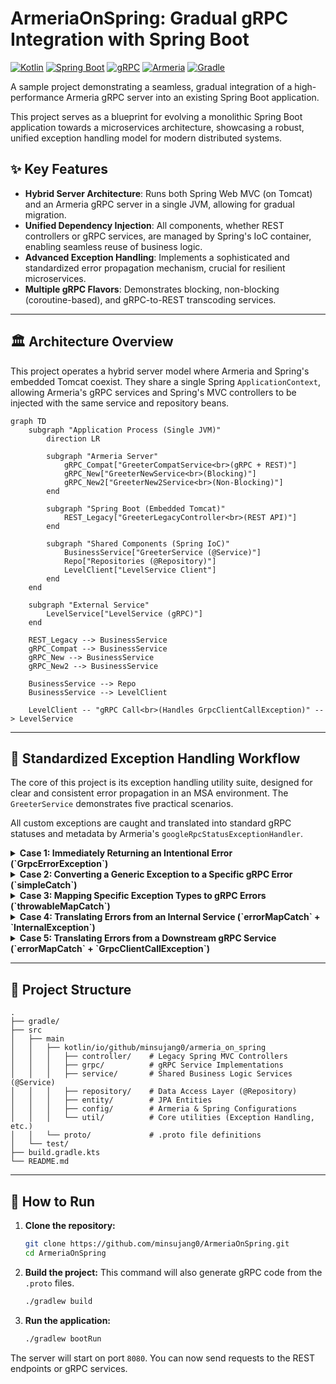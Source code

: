 # ArmeriaOnSpring: Gradual gRPC Integration with Spring Boot

[![Kotlin](https://img.shields.io/badge/Kotlin-2.1.10-7F52FF?style=for-the-badge&logo=kotlin)](https://kotlinlang.org)
[![Spring Boot](https://img.shields.io/badge/Spring_Boot-3.5.0-6DB33F?style=for-the-badge&logo=spring-boot)](https://spring.io/projects/spring-boot)
[![gRPC](https://img.shields.io/badge/gRPC-1.70.0-GREEN?style=for-the-badge&logo=grpc)](https://grpc.io)
[![Armeria](https://img.shields.io/badge/Armeria-1.32.5-0D1B2A?style=for-the-badge&logo=armeria&logoColor=white)](https://armeria.dev)
[![Gradle](https://img.shields.io/badge/Gradle-8.5-02303A?style=for-the-badge&logo=gradle)](https://gradle.org)

A sample project demonstrating a seamless, gradual integration of a high-performance Armeria gRPC server into an existing Spring Boot application.



This project serves as a blueprint for evolving a monolithic Spring Boot application towards a microservices architecture, showcasing a robust, unified exception handling model for modern distributed systems.

## ✨ Key Features

-   **Hybrid Server Architecture**: Runs both Spring Web MVC (on Tomcat) and an Armeria gRPC server in a single JVM, allowing for gradual migration.
-   **Unified Dependency Injection**: All components, whether REST controllers or gRPC services, are managed by Spring's IoC container, enabling seamless reuse of business logic.
-   **Advanced Exception Handling**: Implements a sophisticated and standardized error propagation mechanism, crucial for resilient microservices.
-   **Multiple gRPC Flavors**: Demonstrates blocking, non-blocking (coroutine-based), and gRPC-to-REST transcoding services.

---

## 🏛️ Architecture Overview

This project operates a hybrid server model where Armeria and Spring's embedded Tomcat coexist. They share a single Spring `ApplicationContext`, allowing Armeria's gRPC services and Spring's MVC controllers to be injected with the same service and repository beans.

```mermaid
graph TD
    subgraph "Application Process (Single JVM)"
        direction LR

        subgraph "Armeria Server"
            gRPC_Compat["GreeterCompatService<br>(gRPC + REST)"]
            gRPC_New["GreeterNewService<br>(Blocking)"]
            gRPC_New2["GreeterNew2Service<br>(Non-Blocking)"]
        end

        subgraph "Spring Boot (Embedded Tomcat)"
            REST_Legacy["GreeterLegacyController<br>(REST API)"]
        end

        subgraph "Shared Components (Spring IoC)"
            BusinessService["GreeterService (@Service)"]
            Repo["Repositories (@Repository)"]
            LevelClient["LevelService Client"]
        end
    end

    subgraph "External Service"
        LevelService["LevelService (gRPC)"]
    end

    REST_Legacy --> BusinessService
    gRPC_Compat --> BusinessService
    gRPC_New --> BusinessService
    gRPC_New2 --> BusinessService

    BusinessService --> Repo
    BusinessService --> LevelClient

    LevelClient -- "gRPC Call<br>(Handles GrpcClientCallException)" --> LevelService
```

---

## 🔧 Standardized Exception Handling Workflow

The core of this project is its exception handling utility suite, designed for clear and consistent error propagation in an MSA environment. The `GreeterService` demonstrates five practical scenarios.

All custom exceptions are caught and translated into standard gRPC statuses and metadata by Armeria's `googleRpcStatusExceptionHandler`.

<details>
<summary><strong>Case 1: Immediately Returning an Intentional Error (`GrpcErrorException`)</strong></summary>

The most direct way to return a predefined gRPC error. The logic immediately stops and returns a specific error to the client.

```kotlin
// GreeterService.kt

// If the user is not found, immediately throw a GrpcErrorException.
val user = userDslRepository.findByName(name)
    ?: throw GrpcErrorException(GreeterNewError.GREETER_NEW_ERROR_USER_NOT_FOUND)
```

</details>

<details>
<summary><strong>Case 2: Converting a Generic Exception to a Specific gRPC Error (`simpleCatch`)</strong></summary>

Catches any `Throwable` within a logic block and converts it to a specified gRPC error. This is useful for treating all errors in a particular context identically.

```kotlin
// GreeterService.kt

// Any exception inside this block is converted to the USER_INVALID error.
simpleCatch(
    GreeterNewError.GREETER_NEW_ERROR_USER_INVALID
) {
    userInternalService.checkUserInvalid(user)
}
```
</details>

<details>
<summary><strong>Case 3: Mapping Specific Exception Types to gRPC Errors (`throwableMapCatch`)</strong></summary>

Maps different gRPC errors based on the `Throwable` type. For example, `IllegalStateException` can be mapped to `USER_INVALID`, while others fall back to a default error.

```kotlin
// GreeterService.kt

// Maps IllegalStateException to USER_INVALID, others to UNSPECIFIED.
throwableMapCatch(
    mapOf(
        IllegalStateException::class.java to GreeterNewError.GREETER_NEW_ERROR_USER_INVALID
    ),
    GreeterNewError.GREETER_NEW_ERROR_UNSPECIFIED
) {
    userInternalService.checkUserState(user)
}
```
</details>

<details>
<summary><strong>Case 4: Translating Errors from an Internal Service (`errorMapCatch` + `InternalException`)</strong></summary>

Translates an `InternalException` from another service layer into a gRPC error appropriate for the current service's context. This separates error domains between services.

```kotlin
// GreeterService.kt

// Translates a BANNED_USER error from userInternalService into the Greeter service's USER_BANNED gRPC error.
val userBanned = errorMapCatch(
    mapOf(UserInternalService.Error.BANNED_USER to GreeterNewError.GREETER_NEW_ERROR_USER_BANNED),
    GreeterNewError.GREETER_NEW_ERROR_UNSPECIFIED
) {
    userInternalService.checkUserBanned(user)
}
```
</details>

<details>
<summary><strong>Case 5: Translating Errors from a Downstream gRPC Service (`errorMapCatch` + `GrpcClientCallException`)</strong></summary>

Converts a `GrpcClientCallException` from a downstream gRPC call into an error that fits the current service's context. This is a key pattern for gracefully handling service dependency failures in an MSA.

```kotlin
// GreeterService.kt

// Translates a LEVEL_SYSTEM_UNAVAILABLE error from LevelService into the Greeter service's SERVICE_UNAVAILABLE error.
val level = errorMapCatch(
    mapOf(LevelServiceError.LEVEL_SERVICE_ERROR_LEVEL_SYSTEM_UNAVAILABLE to GreeterNewError.GREETER_NEW_ERROR_SERVICE_UNAVAILABLE),
    GreeterNewError.GREETER_NEW_ERROR_UNSPECIFIED
) {
    levelGrpcClient.getLevel(getLevelRequest { this.userId = user.id!!.toString() })
}.level
```
</details>

---

## 📂 Project Structure

```
.
├── gradle/
├── src
│   ├── main
│   │   ├── kotlin/io/github/minsujang0/armeria_on_spring
│   │   │   ├── controller/    # Legacy Spring MVC Controllers
│   │   │   ├── grpc/          # gRPC Service Implementations
│   │   │   ├── service/       # Shared Business Logic Services (@Service)
│   │   │   ├── repository/    # Data Access Layer (@Repository)
│   │   │   ├── entity/        # JPA Entities
│   │   │   ├── config/        # Armeria & Spring Configurations
│   │   │   └── util/          # Core utilities (Exception Handling, etc.)
│   │   └── proto/             # .proto file definitions
│   └── test/
├── build.gradle.kts
└── README.md
```

---

## 🚀 How to Run

1.  **Clone the repository:**
    ```bash
    git clone https://github.com/minsujang0/ArmeriaOnSpring.git
    cd ArmeriaOnSpring
    ```

2.  **Build the project:**
    This command will also generate gRPC code from the `.proto` files.
    ```bash
    ./gradlew build
    ```

3.  **Run the application:**
    ```bash
    ./gradlew bootRun
    ```
The server will start on port `8080`. You can now send requests to the REST endpoints or gRPC services. 